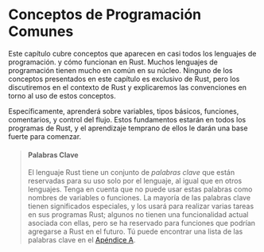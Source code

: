 # Conceptos de Programación Comunes

Este capítulo cubre conceptos que aparecen en casi todos los lenguajes de programación.
y cómo funcionan en Rust. Muchos lenguajes de programación tienen mucho en común en
su núcleo. Ninguno de los conceptos presentados en este capítulo es exclusivo de Rust,
pero los discutiremos en el contexto de Rust y explicaremos las convenciones
en torno al uso de estos conceptos.

Específicamente, aprenderá sobre variables, tipos básicos, funciones, comentarios,
y control del flujo. Estos fundamentos estarán en todos los programas de Rust, y el aprendizaje
temprano de ellos le darán una base fuerte para comenzar.

> #### Palabras Clave
>
> El lenguaje Rust tiene un conjunto de *palabras clave* que están reservadas para su uso
> solo por el lenguaje, al igual que en otros lenguajes. Tenga en cuenta que no puede
> usar estas palabras como nombres de variables o funciones. La mayoría de las palabras clave tienen
> significados especiales, y los usará para realizar varias tareas en sus programas
> Rust; algunos no tienen una funcionalidad actual asociada con ellas, pero
> se ha reservado para funciones que podrían agregarse a Rust en el futuro. Tú
> puede encontrar una lista de las palabras clave en el [Apéndice A][appendix_a].

[appendix_a]: appendix-01-keywords.md
